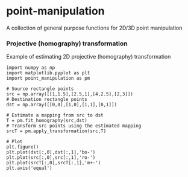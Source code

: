 # point-manipulation

A collection of general purpose functions for 2D/3D point manipulation

### Projective (homography) transformation

Example of estimating 2D projective (homography) transformation

```
import numpy as np
import matplotlib.pyplot as plt
import point_manipulation as pm

# Source rectangle points
src = np.array([[1,1.5],[2.5,1],[4,2.5],[2,3]])
# Destination rectangle points
dst = np.array([[0,0],[1,0],[1,1],[0,1]])

# Estimate a mapping from src to dst
T = pm.fit_homography(src,dst)
# Transform src points using the estimated mapping
srcT = pm.apply_transformation(src,T)

# Plot
plt.figure()
plt.plot(dst[:,0],dst[:,1],'bo-')
plt.plot(src[:,0],src[:,1],'ro-')
plt.plot(srcT[:,0],srcT[:,1],'m+-')
plt.axis('equal')
```